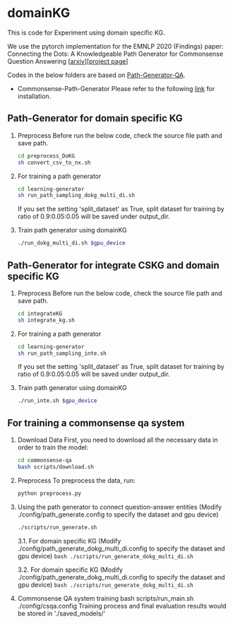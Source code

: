 # domainKG
This is code for Experiment using domain specific KG.

We use the pytorch implementation for the EMNLP 2020 (Findings) paper: Connecting the Dots: A Knowledgeable Path Generator for Commonsense Question Answering [[arxiv](https://arxiv.org/abs/2005.00691)][[project page](https://wangpf3.github.io/pathgen-project-page/)]

Codes in the below folders are based on [Path-Generator-QA](https://github.com/wangpf3/Commonsense-Path-Generator).

* Commonsense-Path-Generator
    Please refer to the following [link](https://github.com/wangpf3/Commonsense-Path-Generator) for installation.

## Path-Generator for domain specific KG
1. Preprocess
    Before run the below code, check the source file path and save path.
    ```bash
    cd preprocess_DoKG
    sh convert_csv_to_nx.sh
    ```

2. For training a path generator
    ```bash
    cd learning-generator
    sh run_path_sampling_dokg_multi_di.sh
    ```
    If you set the setting 'split_dataset' as True, split dataset for training by ratio of 0.9:0.05:0.05 will be saved under output_dir.

3. Train path generator using domainKG
    ```bash
    ./run_dokg_multi_di.sh $gpu_device
    ```

## Path-Generator for integrate CSKG and domain specific KG
1. Preprocess
    Before run the below code, check the source file path and save path.
    ```bash
    cd integrateKG
    sh integrate_kg.sh
    ```

2. For training a path generator
    ```bash
    cd learning-generator
    sh run_path_sampling_inte.sh
    ```
    If you set the setting 'split_dataset' as True, split dataset for training by ratio of 0.9:0.05:0.05 will be saved under output_dir.

3. Train path generator using domainKG
    ```bash
    ./run_inte.sh $gpu_device
    ```

## For training a commonsense qa system
1. Download Data
First, you need to download all the necessary data in order to train the model:
    ``` bash
    cd commonsense-qa
    bash scripts/download.sh
    ```

2. Preprocess
To preprocess the data, run:
    ``` bash
    python preprocess.py   
    ```

3. Using the path generator to connect question-answer entities
(Modify ./config/path_generate.config to specify the dataset and gpu device)
    ``` bash
    ./scripts/run_generate.sh
    ```

    3.1. For domain specific KG
        (Modify ./config/path_generate_dokg_multi_di.config to specify the dataset and gpu device)
        ``` bash
        ./scripts/run_generate_dokg_multi_di.sh
        ```

    3.2. For domain specific KG
        (Modify ./config/path_generate_dokg_multi_di.config to specify the dataset and gpu device)
        ``` bash
        ./scripts/run_generate_dokg_multi_di.sh
        ```


4. Commonsense QA system training
bash scripts/run_main.sh ./config/csqa.config
Training process and final evaluation results would be stored in './saved_models/'